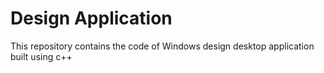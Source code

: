 # Design Application
 This repository contains the code of Windows design desktop application built using c++
